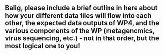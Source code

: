 ## Balig, please include a brief outline in here about how your different data files will flow into each other, the expected data outputs of WP4, and the various components of the WP (metagenomics, virus sequencing, etc.) - not in that order, but the most logical one to you!